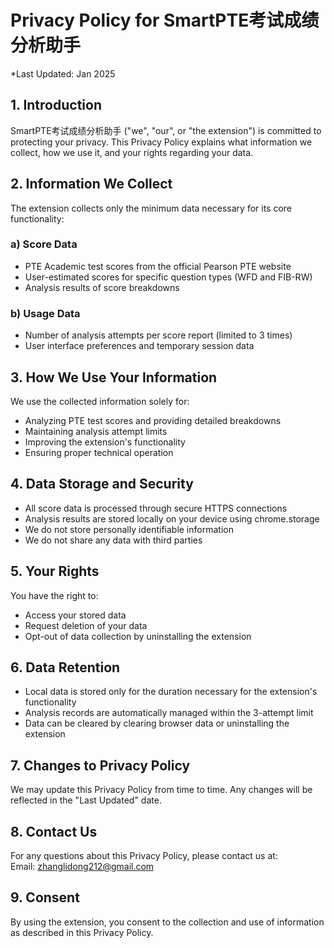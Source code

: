 # Privacy Policy for SmartPTE考试成绩分析助手

*Last Updated: Jan 2025

## 1. Introduction
SmartPTE考试成绩分析助手 ("we", "our", or "the extension") is committed to protecting your privacy. This Privacy Policy explains what information we collect, how we use it, and your rights regarding your data.

## 2. Information We Collect
The extension collects only the minimum data necessary for its core functionality:

### a) Score Data
- PTE Academic test scores from the official Pearson PTE website
- User-estimated scores for specific question types (WFD and FIB-RW)
- Analysis results of score breakdowns

### b) Usage Data
- Number of analysis attempts per score report (limited to 3 times)
- User interface preferences and temporary session data

## 3. How We Use Your Information
We use the collected information solely for:
- Analyzing PTE test scores and providing detailed breakdowns
- Maintaining analysis attempt limits
- Improving the extension's functionality
- Ensuring proper technical operation

## 4. Data Storage and Security
- All score data is processed through secure HTTPS connections
- Analysis results are stored locally on your device using chrome.storage
- We do not store personally identifiable information
- We do not share any data with third parties

## 5. Your Rights
You have the right to:
- Access your stored data
- Request deletion of your data
- Opt-out of data collection by uninstalling the extension

## 6. Data Retention
- Local data is stored only for the duration necessary for the extension's functionality
- Analysis records are automatically managed within the 3-attempt limit
- Data can be cleared by clearing browser data or uninstalling the extension

## 7. Changes to Privacy Policy
We may update this Privacy Policy from time to time. Any changes will be reflected in the "Last Updated" date.

## 8. Contact Us
For any questions about this Privacy Policy, please contact us at:  
Email: zhanglidong212@gmail.com

## 9. Consent
By using the extension, you consent to the collection and use of information as described in this Privacy Policy.
